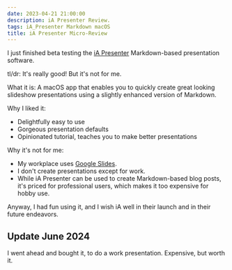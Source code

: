 ```yaml
---
date: 2023-04-21 21:00:00
description: iA Presenter Review.
tags: iA_Presenter Markdown macOS
title: iA Presenter Micro-Review
---
```


I just finished beta testing the [iA Presenter](https://ia.net/presenter) Markdown-based presentation software.

tl/dr: It's really good! But it's not for me.

What it is: A macOS app that enables you to quickly create
great looking slideshow presentations using a slightly
enhanced version of Markdown.

Why I liked it:

+ Delightfully easy to use
+ Gorgeous presentation defaults
+ Opinionated tutorial, teaches you to make better presentations

Why it's not for me:

+ My workplace uses [Google Slides](https://www.google.com/slides/about/).
+ I don't create presentations except for work.
+ While iA Presenter can be used to create Markdown-based blog posts,
  it's priced for professional users, which makes it too
  expensive for hobby use.

Anyway, I had fun using it, and I wish iA well in
their launch and in their future endeavors.

## Update June 2024

I went ahead and bought it, to do a work presentation. Expensive, but worth it.

